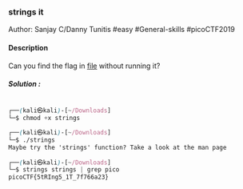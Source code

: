 ### strings it

Author: Sanjay C/Danny Tunitis
#easy #General-skills #picoCTF2019 
#### Description

Can you find the flag in [file](https://jupiter.challenges.picoctf.org/static/fae9ac5267cd6e44124e559b901df177/strings) without running it?

##### Solution :
```css
  
┌──(kali㉿kali)-[~/Downloads]
└─$ chmod +x strings       

┌──(kali㉿kali)-[~/Downloads]
└─$ ./strings 
Maybe try the 'strings' function? Take a look at the man page
    
┌──(kali㉿kali)-[~/Downloads]
└─$ strings strings | grep pico
picoCTF{5tRIng5_1T_7f766a23}


```